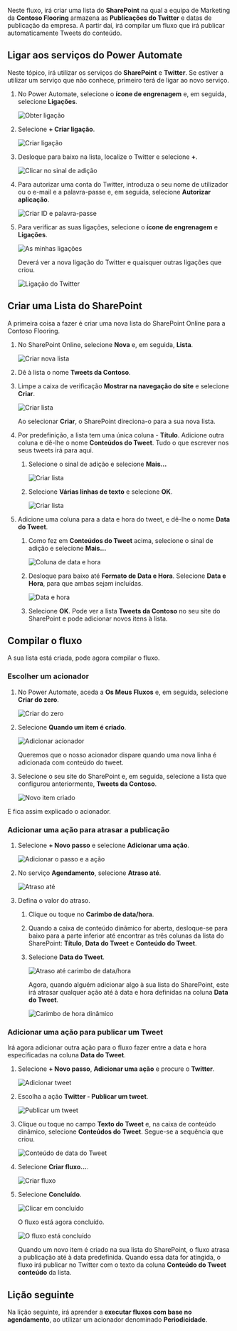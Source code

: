 Neste fluxo, irá criar uma lista do **SharePoint** na qual a equipa de Marketing da **Contoso Flooring** armazena as **Publicações do Twitter** e datas de publicação da empresa. A partir daí, irá compilar um fluxo que irá publicar automaticamente Tweets do conteúdo. 

## <a name="connect-power-automate-services"></a>Ligar aos serviços do Power Automate
Neste tópico, irá utilizar os serviços do **SharePoint** e **Twitter**. Se estiver a utilizar um serviço que não conhece, primeiro terá de ligar ao novo serviço. 

1. No Power Automate, selecione o **ícone de engrenagem** e, em seguida, selecione **Ligações**.
   
    ![Obter ligação](./media/learning-push-notifications/2-get-connection.png) 
2. Selecione **+ Criar ligação**.
   
    ![Criar ligação](./media/learning-push-notifications/3-create-connection.png) 
3. Desloque para baixo na lista, localize o Twitter e selecione **+**.
   
    ![Clicar no sinal de adição](./media/learning-push-notifications/4-click-plus.png)
4. Para autorizar uma conta do Twitter, introduza o seu nome de utilizador ou o e-mail e a palavra-passe e, em seguida, selecione **Autorizar aplicação**.
   
    ![Criar ID e palavra-passe](./media/learning-push-notifications/5-create-id-pswd.png)
5. Para verificar as suas ligações, selecione o **ícone de engrenagem** e **Ligações**.
   
    ![As minhas ligações](./media/learning-push-notifications/6-my-connections.png)
   
    Deverá ver a nova ligação do Twitter e quaisquer outras ligações que criou. 
   
    ![Ligação do Twitter](./media/learning-push-notifications/7-twitter-connection.png)

## <a name="build-a-sharepoint-list"></a>Criar uma Lista do SharePoint
A primeira coisa a fazer é criar uma nova lista do SharePoint Online para a Contoso Flooring. 

1. No SharePoint Online, selecione **Nova** e, em seguida, **Lista**.
   
    ![Criar nova lista](./media/learning-push-notifications/1-new-list.png)
2. Dê à lista o nome **Tweets da Contoso**. 
3. Limpe a caixa de verificação **Mostrar na navegação do site** e selecione **Criar**.
   
    ![Criar lista](./media/learning-push-notifications/2-name-create-list.png)
   
    Ao selecionar **Criar**, o SharePoint direciona-o para a sua nova lista.
4. Por predefinição, a lista tem uma única coluna - **Título**. Adicione outra coluna e dê-lhe o nome **Conteúdos do Tweet**. Tudo o que escrever nos seus tweets irá para aqui. 
   
   1. Selecione o sinal de adição e selecione **Mais...**
      
       ![Criar lista](./media/learning-push-notifications/3-add-more-column-types.png)
   2. Selecione **Várias linhas de texto** e selecione **OK**.
      
       ![Criar lista](./media/learning-push-notifications/4-add-column.png)
5. Adicione uma coluna para a data e hora do tweet, e dê-lhe o nome **Data do Tweet**.
   
   1. Como fez em **Conteúdos do Tweet** acima, selecione o sinal de adição e selecione **Mais...**
      
       ![Coluna de data e hora](./media/learning-push-notifications/5-date-time-col.png)
   2. Desloque para baixo até **Formato de Data e Hora**. Selecione **Data e Hora**, para que ambas sejam incluídas.
      
       ![Data e hora](./media/learning-push-notifications/6-date-time-must-do.png)
   3. Selecione **OK**. Pode ver a lista **Tweets da Contoso** no seu site do SharePoint e pode adicionar novos itens à lista.

## <a name="build-the-flow"></a>Compilar o fluxo
A sua lista está criada, pode agora compilar o fluxo.

### <a name="choose-a-trigger"></a>Escolher um acionador
1. No Power Automate, aceda a **Os Meus Fluxos** e, em seguida, selecione **Criar do zero**.
   
    ![Criar do zero](./media/learning-push-notifications/8-create-from-blank.png)
2. Selecione **Quando um item é criado**.
   
    ![Adicionar acionador](./media/learning-push-notifications/9-add-trigger.png)
   
    Queremos que o nosso acionador dispare quando uma nova linha é adicionada com conteúdo do tweet.
3. Selecione o seu site do SharePoint e, em seguida, selecione a lista que configurou anteriormente, **Tweets da Contoso**.
   
    ![Novo item criado](./media/learning-push-notifications/11-set-trigger.png)

E fica assim explicado o acionador.

### <a name="add-an-action-to-delay-posting"></a>Adicionar uma ação para atrasar a publicação
1. Selecione **+ Novo passo** e selecione **Adicionar uma ação**. 
   
    ![Adicionar o passo e a ação](./media/learning-push-notifications/12-add-step-and-action.png)
2. No serviço **Agendamento**, selecione **Atraso até**. 
   
    ![Atraso até](./media/learning-push-notifications/13-delay-until-schedule.png)  
3. Defina o valor do atraso.
   
   1. Clique ou toque no **Carimbo de data/hora**. 
   2. Quando a caixa de conteúdo dinâmico for aberta, desloque-se para baixo para a parte inferior até encontrar as três colunas da lista do SharePoint: **Título**, **Data do Tweet** e **Conteúdo do Tweet**.
   3. Selecione **Data do Tweet**. 
      
       ![Atraso até carimbo de data/hora](./media/learning-push-notifications/14-delay-until-timestamp.png)
      
       Agora, quando alguém adicionar algo à sua lista do SharePoint, este irá atrasar qualquer ação até à data e hora definidas na coluna **Data do Tweet**.
      
       ![Carimbo de hora dinâmico](./media/learning-push-notifications/15-dynamic-timestamp.png)

### <a name="add-an-action-to-post-a-tweet"></a>Adicionar uma ação para publicar um Tweet
Irá agora adicionar outra ação para o fluxo fazer entre a data e hora especificadas na coluna **Data do Tweet**.

1. Selecione **+ Novo passo**, **Adicionar uma ação** e procure o **Twitter**.
   
    ![Adicionar tweet](./media/learning-push-notifications/16-add-tweet.png) 
2. Escolha a ação **Twitter - Publicar um tweet**.
   
    ![Publicar um tweet](./media/learning-push-notifications/17-post-tweet.png) 
3. Clique ou toque no campo **Texto do Tweet** e, na caixa de conteúdo dinâmico, selecione **Conteúdos do Tweet**. Segue-se a sequência que criou. 
   
    ![Conteúdo de data do Tweet](./media/learning-push-notifications/18-tweet-date-content.png)
4. Selecione **Criar fluxo...**.
   
    ![Criar fluxo](./media/learning-push-notifications/19-tiny-create.png) 
5. Selecione **Concluído**.
   
    ![Clicar em concluído](./media/learning-push-notifications/19-click-done.png)
   
    O fluxo está agora concluído.
   
    ![O fluxo está concluído](./media/learning-push-notifications/20-flow-is-done.png)
   
    Quando um novo item é criado na sua lista do SharePoint, o fluxo atrasa a publicação até à data predefinida. Quando essa data for atingida, o fluxo irá publicar no Twitter com o texto da coluna **Conteúdo do Tweet conteúdo** da lista.

## <a name="next-lesson"></a>Lição seguinte
Na lição seguinte, irá aprender a **executar fluxos com base no agendamento**, ao utilizar um acionador denominado **Periodicidade**.

